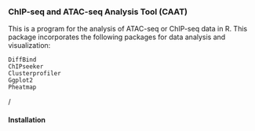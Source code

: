 ### **ChIP-seq and ATAC-seq Analysis Tool (CAAT)**

This is a program for the analysis of ATAC-seq or ChIP-seq data in R. This package incorporates the following packages for data analysis and visualization:
```
DiffBind
ChIPseeker
Clusterprofiler 
Ggplot2 
Pheatmap 

```
/

#### **Installation**
